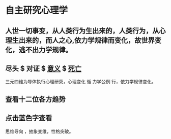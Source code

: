 # 自主研究心理学
## 人世一切事变，从人类行为生出来的，人类行为，从心理生出来的，而人之心,依力学规律而变化，故世界变化，逃不出力学规律。
 
## 尽头 $ 对证 $  [意义](https://github.com/txsrht886/psychology/releases) $ [死亡](https://github.com/txsrht886/death) 

三元四维为导体执行心理研究，心理变化 循 力学公例 行，依力学规律变化。

## 查看十二位各方趋势
## 点击蓝色字查看


 思维导向 ，抽象变维，性格突破。

